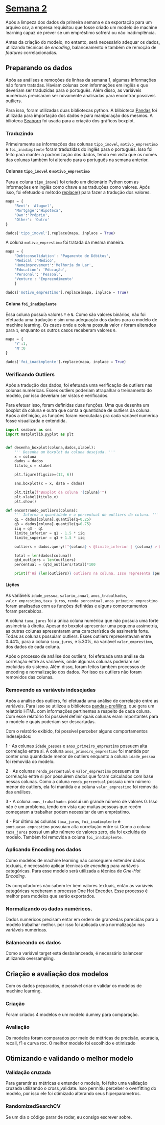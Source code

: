 # [Semana 2](link)

Após a limpeza dos dados da primeira semana e da exportação para um arquivo csv, a empresa requisitou que fosse criado um modelo de machine learning capaz de prever se um empréstimo sofrerá ou não inadimplência.

Antes da criação do modelo, no entanto, será necessário adequar os dados, utilizando técnicas de *encoding*, balanceamento e também de remoção de *features* correlacionadas.

## Preparando os dados

Após as análises e remoções de linhas da semana 1, algumas informações não foram tratadas. Haviam colunas com informações em inglês e que deveriam ser traduzidas para o português. Além disso, as variáveis numéricas precisaram ser novamente analisadas para encontrar possíveis outliers.

Para isso, foram utilizadas duas bibliotecas python. A blibioteca [Pandas](https://pandas.pydata.org/) foi utilizada para importação dos dados e para manipulação dos mesmos. A bilioteca [Seaborn](https://seaborn.pydata.org/) foi usada para a criação dos gráficos boxplot.

### Traduzindo

Primeiramente as informações das colunas `tipo_imovel`, `motivo_emprestimo` e `foi_inadimplente` foram traduzidas do inglês para o português. Isso foi feito para manter a padronização dos dados, tendo em vista que os nomes das colunas também foi alterado para o português na semana anterior.

#### Colunas `tipo_imovel` e `motivo_emprestimo`

Para a coluna `tipo_imovel` foi criado um dicionário Python com as informações em inglês como chave e as traduções como valores. Após isso, foi efetuado o método [replace()](https://pandas.pydata.org/docs/reference/api/pandas.DataFrame.replace.html) para fazer a tradução dos valores.

```python
mapa = {
    'Rent': 'Aluguel',
    'Mortgage':'Hipoteca',
    'Own':'Próprio',
    'Other': 'Outro'
}

dados['tipo_imovel'].replace(mapa, inplace = True)
```

A coluna `motivo_emprestimo` foi tratada da mesma maneira.

```python
mapa = {
    'Debtconsolidation': 'Pagamento de Débitos',
    'Medical':'Médico',
    'Homeimprovement':'Melhoria do Lar',
    'Education': 'Educação',
    'Personal': 'Pessoal',
    'Venture': 'Empreendimento'
    }
    
dados['motivo_emprestimo'].replace(mapa, inplace = True)
```

#### Coluna `foi_inadimplente`

Essa coluna possuía valores `Y` e `N`. Como são valores binários, não foi efetuada uma tradução e sim uma adequação dos dados para o modelo de machine learning. Os casos onde a coluna possuía valor `Y` foram alterados para `1`, enquanto os outros casos receberam valores `0`.

```python
mapa = {
    'Y':1,
    'N':0
}

dados['foi_inadimplente'].replace(mapa, inplace = True)
```

### Verificando Outliers

Após a tradução dos dados, foi efetuada uma verificação de outliers nas colunas numéricas. Esses outliers poderiam atrapalhar o treinamento do modelo, por isso deveriam ser vistos e verificados.

Para efetuar isso, foram definidas duas funções. Uma que desenha um boxplot da coluna e outra que conta a quantidade de outliers da coluna. Após a definição, as funções foram executadas pra cada variável numérica fosse visualizada e entendida.

```python
import seaborn as sns
import matplotlib.pyplot as plt


def desenha_boxplot(coluna,dados,xlabel):
    ''' Desenha um boxplot da coluna desejada. '''
    x = coluna
    dados = dados
    titulo_x = xlabel

    plt.figure(figsize=(12, 6))

    sns.boxplot(x = x, data = dados)

    plt.title(f"Boxplot da coluna '{coluna}'")
    plt.xlabel(titulo_x)
    plt.show()
```

```python
def encontrando_outliers(coluna):
    ''' Informa a quantidade e o percentual de outliers da coluna. '''
    q1 = dados[coluna].quantile(q=0.25)
    q3 = dados[coluna].quantile(q=0.75)
    iiq = q3 - q1
    limite_inferior = q1 - 1.5 * iiq
    limite_superior = q3 + 1.5 * iiq

    outliers = dados.query(f"{coluna} < @limite_inferior | {coluna} > @limite_superior")

    total = len(dados[coluna])
    qtd_outliers = len(outliers)
    percentual = (qtd_outliers/total)*100

    print(f'Há {len(outliers)} outliers na coluna. Isso representa {percentual:.2f} %')
```

#### Lições

As variáveis `idade_pessoa`, `salario_anual`, `anos_trabalhados`, `valor_emprestimo`, `taxa_juros`, `renda_percentual`, `anos_primeiro_emprestimo` foram analisadas com as funções definidas e alguns comportamentos foram percebidos.

A coluna `taxa_juros` foi a única coluna numérica que não possuia uma forte assimetria à direita. Apesar do boxplot apresentar uma pequena assimetria, as outras colunas apresentaram uma característica de assimetria forte. Todas as colunas possuiam outliers. Esses outliers representavam entre 0.44%, para a coluna `taxa_juros`, e 5.30%, na variável `valor_emprestimo`, dos dados de cada coluna.

Após o processo de análise dos outliers, foi efetuada uma análise da correlação entre as variáveis, onde algumas colunas poderiam ser excluídas do sistema. Além disso, foram feitos também processos de encoding e normalização dos dados. Por isso os outliers não foram removidos das colunas.

### Removendo as variáveis indesejadas

Após a análise dos outliers, foi efetuada uma análise de correlação entre as variáveis. Para isso se utilizou a biblioteca [pandas-profilling](https://pypi.org/project/pandas-profiling/), que gera um relatório HTML com informações pertinentes a respeito de cada coluna. Com esse relatório foi possível definir quais colunas eram importantes para o modelo e quais poderiam ser descartadas.

Com o relatório exibido, foi possível perceber alguns comportamentos indesejados:

1 - As colunas `idade_pessoa` e `anos_primeiro_emprestimo` possuem alta correlação entre si. A coluna `anos_primeiro_emprestimo` foi mantida por conter uma quantidade menor de outliers enquanto a coluna `idade_pessoa` foi removida do modelo. 

2 - As colunas `renda_percentual` e `valor_emprestimo` possuem alta correlação entre si por possuírem dados que foram calculados com base nessas colunas. Como a coluna `renda_percentual` possuia umm número menor de outliers, ela foi mantida e a coluna `valor_emprestimo` foi removida das análises.

3 - A coluna `anos_trabalhados` possui um grande número de valores 0. Isso não é um problema, tendo em vista que muitas pessoas que recém começaram a trabalhar podem necessitar de um empréstimo.

4 - Por último as colunas `taxa_juros`, `foi_inadimplente` e `pontuacao_emprestimo` possuiam alta correlação entre si. Como a coluna `taxa_juros` possui um alto número de valores zero, ela foi excluída do modelo. Também foi removida a coluna `foi_inadimplente`.

### Aplicando Encoding nos dados

Como modelos de machine learning não conseguem entender dados textuais, é necessário aplicar técnicas de *encoding* para variáveis categóricas. Para esse modelo será utilizada a técnica de *One-Hot Encoding*.

Os computadores não sabem ler bem valores textuais, então as variáveis categóricas receberam o processo One Hot Encoder. Esse processo é melhor para modelos que serão exportados.

### Normalizando os dados numéricos.

Dados numéricos precisam entar em ordem de granzedas parecidas para o modelo trabalhar melhor. por isso foi aplicada uma normalização nas variáveis numéricas.

### Balanceando os dados

Como a variável target está desbalanceada, é necessário balancear utilizando oversampling.

## Criação e avaliação dos modelos

Com os dados preparados, é possível criar e validar os modelos de machine learning.

### Criação

Foram criados 4 modelos e um modelo dummy para comparação.

### Avaliação

Os modelos foram comparados por meio de métricas de precisão, acurácia, recall, f1 e curva roc. O melhor modelo foi escolhido e otimizado

## Otimizando e validando o melhor modelo

### Validação cruzada

Para garantir as métricas e entender o modelo, foi feito uma validação cruzada utilizando o cross_validate. Isso permitiu perceber o overfitting do modelo, por isso ele foi otimizado alterando seus hiperparametros.

### RandomizedSearchCV

Se um dia o código parar de rodar, eu consigo escrever sobre.

